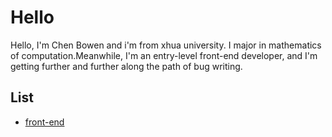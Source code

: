 # Hello

Hello, I'm Chen Bowen and i'm from xhua university. I major in mathematics of computation.Meanwhile, I'm an entry-level front-end developer, and I'm getting further and further along the path of bug writing.

## List

+ [front-end](./frontend-note.md)

  ​

  ​